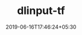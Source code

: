 ---
title: "dlinput-tf"
date: 2019-06-16T17:46:24+05:30
type: "organisations"
org_name: "NVIDIA Corporation"
repo_desc: "Optimized data input pipeline for deep learning frameworks"
repo_link: https://github.com/NVIDIA/dlinput-tf
---